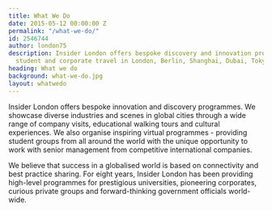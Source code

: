 ```yaml
---
title: What We Do
date: 2015-05-12 00:00:00 Z
permalink: "/what-we-do/"
id: 2546744
author: london75
description: Insider London offers bespoke discovery and innovation programmes for
  student and corporate travel in London, Berlin, Shanghai, Dubai, Tokyo and more.
heading: What we do
background: what-we-do.jpg
layout: whatwedo
---
```


Insider London offers bespoke innovation and discovery programmes. We showcase diverse industries and scenes in global cities through a wide range of company visits, educational walking tours and cultural experiences. We also organise inspiring virtual programmes - providing student groups from all around the world with the unique opportunity to work with senior management from competitive international companies. 

We believe that success in a globalised world is based on connectivity and best practice sharing. For eight years, Insider London has been providing high-level programmes for prestigious universities, pioneering corporates, curious private groups and forward-thinking government officials world-wide.
